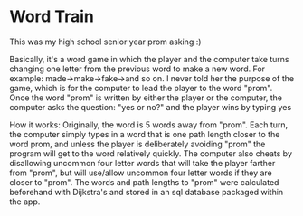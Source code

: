 # Word Train
This was my high school senior year prom asking :)

Basically, it's a word game in which the player and the computer take turns changing one letter from the previous word to make a new word. 
For example: made->make->fake->and so on. I never told her the purpose of the game, 
which is for the computer to lead the player to the word "prom". 
Once the word "prom" is written by either the player or the computer, the computer asks the question: "yes or no?" and the player
wins by typing yes

How it works:
Originally, the word is 5 words away from "prom".
Each turn, the computer simply types in a word that is one path length closer to the word prom, 
and unless the player is deliberately avoiding "prom" the program will get to the word relatively quickly. 
The computer also cheats by disallowing uncommon four letter words that will take the player farther from "prom", 
but will use/allow uncommon four letter words if they are closer to "prom". The words and path lengths to "prom" were 
calculated beforehand with Dijkstra's and stored in an sql database packaged within the app.
